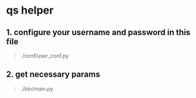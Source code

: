qs helper
=========================


## 1. configure your username and password in this file
> ./conf/user_conf.py

## 2. get necessary params
> ./bin/main.py
